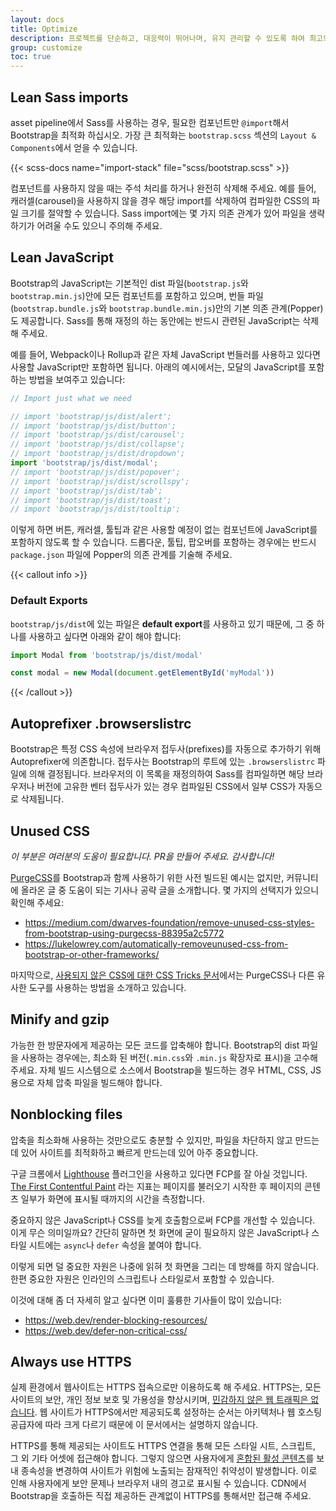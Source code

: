 ```yaml
---
layout: docs
title: Optimize
description: 프로젝트를 단순하고, 대응력이 뛰어나며, 유지 관리할 수 있도록 하여 최고의 경험을 제공하고 보다 중요한 일에 집중할 수 있습니다.
group: customize
toc: true
---
```


## Lean Sass imports

asset pipeline에서 Sass를 사용하는 경우, 필요한 컴포넌트만 `@import`해서 Bootstrap을 최적화 하십시오. 가장 큰 최적화는 `bootstrap.scss` 섹션의 `Layout & Components`에서 얻을 수 있습니다.

{{< scss-docs name="import-stack" file="scss/bootstrap.scss" >}}


컴포넌트를 사용하지 않을 때는 주석 처리를 하거나 완전히 삭제해 주세요. 예를 들어, 캐러셀(carousel)을 사용하지 않을 경우 해당 import를 삭제하여 컴파일한 CSS의 파일 크기를 절약할 수 있습니다. Sass import에는 몇 가지 의존 관계가 있어 파일을 생략하기가 어려울 수도 있으니 주의해 주세요.

## Lean JavaScript

Bootstrap의 JavaScript는 기본적인 dist 파일(`bootstrap.js`와 `bootstrap.min.js`)안에 모든 컴포넌트를 포함하고 있으며, 번들 파일(`bootstrap.bundle.js`와 `bootstrap.bundle.min.js`)안의 기본 의존 관계(Popper)도 제공합니다. Sass를 통해 재정의 하는 동안에는 반드시 관련된 JavaScript는 삭제해 주세요.

예를 들어, Webpack이나 Rollup과 같은 자체 JavaScript 번들러를 사용하고 있다면 사용할 JavaScript만 포함하면 됩니다. 아래의 예시에서는, 모달의 JavaScript를 포함하는 방법을 보여주고 있습니다:

```js
// Import just what we need

// import 'bootstrap/js/dist/alert';
// import 'bootstrap/js/dist/button';
// import 'bootstrap/js/dist/carousel';
// import 'bootstrap/js/dist/collapse';
// import 'bootstrap/js/dist/dropdown';
import 'bootstrap/js/dist/modal';
// import 'bootstrap/js/dist/popover';
// import 'bootstrap/js/dist/scrollspy';
// import 'bootstrap/js/dist/tab';
// import 'bootstrap/js/dist/toast';
// import 'bootstrap/js/dist/tooltip';
```

이렇게 하면 버튼, 캐러셀, 툴팁과 같은 사용할 예정이 없는 컴포넌트에 JavaScript를 포함하지 않도록 할 수 있습니다. 드롭다운, 툴팁, 팝오버를 포함하는 경우에는 반드시 `package.json` 파일에 Popper의 의존 관계를 기술해 주세요.

{{< callout info >}}
### Default Exports

`bootstrap/js/dist`에 있는 파일은 **default export**를 사용하고 있기 때문에, 그 중 하나를 사용하고 싶다면 아래와 같이 해야 합니다:

```js
import Modal from 'bootstrap/js/dist/modal'

const modal = new Modal(document.getElementById('myModal'))
```
{{< /callout >}}

## Autoprefixer .browserslistrc

Bootstrap은 특정 CSS 속성에 브라우저 접두사(prefixes)를 자동으로 추가하기 위해 Autoprefixer에 의존합니다. 접두사는 Bootstrap의 루트에 있는 `.browserslistrc` 파일에 의해 결정됩니다. 브라우저의 이 목록을 재정의하여 Sass를 컴파일하면 해당 브라우저나 버전에 고유한 벤터 접두사가 있는 경우 컴파일된 CSS에서 일부 CSS가 자동으로 삭제됩니다.

## Unused CSS

_이 부분은 여러분의 도움이 필요합니다. PR을 만들어 주세요. 감사합니다!_

[PurgeCSS](https://github.com/FullHuman/purgecss)를  Bootstrap과 함께 사용하기 위한 사전 빌드된 예시는 없지만, 커뮤니티에 올라온 글 중 도움이 되는 기사나 공략 글을 소개합니다. 몇 가지의 선택지가 있으니 확인해 주세요:

- <https://medium.com/dwarves-foundation/remove-unused-css-styles-from-bootstrap-using-purgecss-88395a2c5772>
- <https://lukelowrey.com/automatically-removeunused-css-from-bootstrap-or-other-frameworks/>

마지막으로, [사용되지 않은 CSS에 대한 CSS Tricks 문서](https://css-tricks.com/how-do-you-remove-unused-css-from-a-site/)에서는 PurgeCSS나 다른 유사한 도구를 사용하는 방법을 소개하고 있습니다.

## Minify and gzip

가능한 한 방문자에게 제공하는 모든 코드를 압축해야 합니다. Bootstrap의 dist 파일을 사용하는 경우에는, 최소화 된 버전(`.min.css`와 `.min.js` 확장자로 표시)을 고수해 주세요. 자체 빌드 시스템으로 소스에서 Bootstrap을 빌드하는 경우 HTML, CSS, JS용으로 자체 압축 파일을 빌드해야 합니다.

## Nonblocking files

압축을 최소화해 사용하는 것만으로도 충분할 수 있지만, 파일을 차단하지 않고 만드는 데 있어 사이트를 최적화하고 빠르게 만드는데 있어 아주 중요합니다.

구글 크롬에서 [Lighthouse](https://developers.google.com/web/tools/lighthouse/) 플러그인을 사용하고 있다면 FCP를 잘 아실 것입니다. [The First Contentful Paint](https://web.dev/fcp/) 라는 지표는 페이지를 불러오기 시작한 후 페이지의 콘텐츠 일부가 화면에 표시될 때까지의 시간을 측정합니다.

중요하지 않은 JavaScript나 CSS를 늦게 호출함으로써 FCP를 개선할 수 있습니다. 이게 무슨 의미일까요? 간단히 말하면 첫 화면에 굳이 필요하지 않은 JavaScript나 스타일 시트에는 `async`나 `defer` 속성을 붙여야 합니다.

이렇게 되면 덜 중요한 자원은 나중에 읽혀 첫 화면을 그리는 데 방해를 하지 않습니다. 한편 중요한 자원은 인라인의 스크립트나 스타일로서 포함할 수 있습니다.

이것에 대해 좀 더 자세히 알고 싶다면 이미 훌륭한 기사들이 많이 있습니다:

- <https://web.dev/render-blocking-resources/>
- <https://web.dev/defer-non-critical-css/>

## Always use HTTPS

실제 환경에서 웹사이트는 HTTPS 접속으로만 이용하도록 해 주세요. HTTPS는, 모든 사이트의 보안, 개인 정보 보호 및 가용성을 향상시키며, [민감하지 않은 웹 트래픽은 없습니다](https://https.cio.gov/everything/). 웹 사이트가 HTTPS에서만 제공되도록 설정하는 순서는 아키텍처나 웹 호스팅 공급자에 따라 크게 다르기 때문에 이 문서에서는 설명하지 않습니다.

HTTPS를 통해 제공되는 사이트도 HTTPS 연결을 통해 모든 스타일 시트, 스크립트, 그 외 기타 어셋에 접근해야 합니다. 그렇지 않으면 사용자에게 [혼합된 활성 콘텐츠](https://developer.mozilla.org/en-US/docs/Web/Security/Mixed_content)를 보내 종속성을 변경하여 사이트가 위험에 노출되는 잠재적인 취약성이 발생합니다. 이로 인해 사용자에게 보안 문제나 브라우저 내의 경고로 표시될 수 있습니다. CDN에서 Bootstrap을 호출하든 직접 제공하든 관계없이 HTTPS를 통해서만 접근해 주세요.
